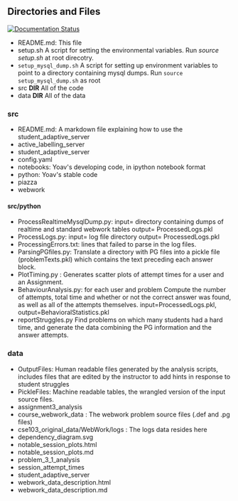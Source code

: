 Directories and Files
---------------------

[![Documentation Status](https://readthedocs.org/projects/webwork-adaptivehints/badge/)](https://readthedocs.org/projects/webwork-adaptivehints/)

* README.md:    This file  
* setup.sh    A script for setting the environmental variables. Run _source setup.sh_ at root direcotry.
* `setup_mysql_dump.sh`     A script for setting up environment variables to point to a directory containing mysql dumps.  Run `source setup_mysql_dump.sh` as root
* src         **DIR** All of the code
* data        **DIR** All of the data


### src
* README.md: A markdown file explaining how to use the student\_adaptive\_server
* active_labelling_server
* student_adaptive_server
* config.yaml
* notebooks:		Yoav's developing code, in ipython notebook format
* python:				Yoav's stable code
* piazza
* webwork

#### src/python
* ProcessRealtimeMysqlDump.py: input= directory containing dumps of realtime and 
    standard webwork tables  output= ProcessedLogs.pkl
* ProcessLogs.py: input= log file directory output= ProcessedLogs.pkl
* ProcessingErrors.txt: lines that failed to parse in the log files.
* ParsingPGfiles.py: Translate a directory with PG files into a pickle file (problemTexts.pkl) which contains the 
   text preceding each answer block.
* PlotTiming.py : Generates scatter plots of attempt times for a user and an Assignment.
* BehaviourAnalysis.py:   for each user and problem Compute the number of attempts, total time 
  and whether or not the correct answer was found, as well as all of the attempts themselves.
	input=ProcessedLogs.pkl, output=BehavioralStatistics.pkl
* reportStruggles.py Find problems on which many students had a hard time, and generate the
  data combining the PG information and the answer attempts.

### data
* OutputFiles:		Human readable files generated by the analysis scripts, includes files that are edited by the instructor
								to add hints in response to student struggles
* PickleFiles:		Machine readable tables, the wrangled version of the input source files.
* assignment3_analysis
* course_webwork_data : The webwork problem source files (.def and .pg files)
* cse103_original_data/WebWork/logs	: The logs data resides here
* dependency_diagram.svg
* notable_session_plots.html
* notable_session_plots.md
* problem_3_1_analysis
* session_attempt_times
* student_adaptive_server
* webwork_data_description.html
* webwork_data_description.md


